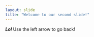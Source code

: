 ```yaml
---
layout: slide
title: "Welcome to our second slide!"
---
```

***Lol***
Use the left arrow to go back!
